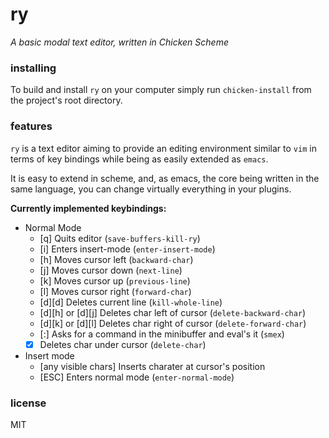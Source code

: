 # ry

_A basic modal text editor, written in Chicken Scheme_

### installing

To build and install `ry` on your computer simply run `chicken-install` from the
project's root directory.

### features

`ry` is a text editor aiming to provide an editing environment similar to `vim`
in terms of key bindings while being as easily extended as `emacs`.

It is easy to extend in scheme, and, as emacs, the core being written in the same
language, you can change virtually everything in your plugins.

**Currently implemented keybindings:**

- Normal Mode
  - [q] Quits editor (`save-buffers-kill-ry`)
  - [i] Enters insert-mode (`enter-insert-mode`)
  - [h] Moves cursor left (`backward-char`)
  - [j] Moves cursor down (`next-line`)
  - [k] Moves cursor up (`previous-line`)
  - [l] Moves cursor right (`forward-char`)
  - [d][d] Deletes current line (`kill-whole-line`)
  - [d][h] or [d][j] Deletes char left of cursor  (`delete-backward-char`)
  - [d][k] or [d][l] Deletes char right of cursor  (`delete-forward-char`)
  - [:] Asks for a command in the minibuffer and eval's it (`smex`)
  - [x] Deletes char under cursor (`delete-char`)
- Insert mode
  - [any visible chars] Inserts charater at cursor's position
  - [ESC] Enters normal mode  (`enter-normal-mode`)

### license

MIT
